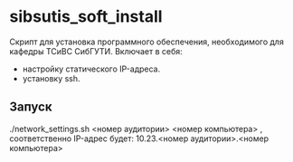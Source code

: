 # sibsutis_soft_install
Скрипт для установка программного обеспечения, необходимого для кафедры ТСиВС СибГУТИ.
Включает в себя:
- настройку статического IP-адреса.
- установку ssh.
## Запуск
./network_settings.sh <номер аудитории> <номер компьютера>
, соответственно IP-адрес будет: 10.23.<номер аудитории>.<номер компьютера>
